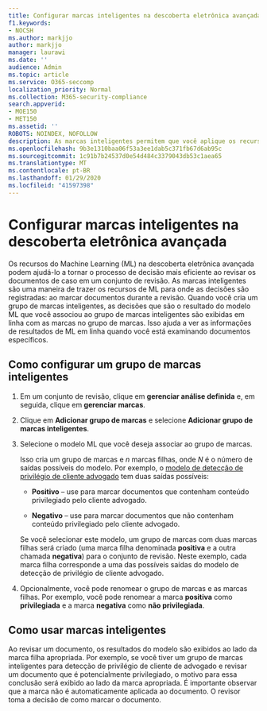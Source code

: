 ```yaml
---
title: Configurar marcas inteligentes na descoberta eletrônica avançada
f1.keywords:
- NOCSH
ms.author: markjjo
author: markjjo
manager: laurawi
ms.date: ''
audience: Admin
ms.topic: article
ms.service: O365-seccomp
localization_priority: Normal
ms.collection: M365-security-compliance
search.appverid:
- MOE150
- MET150
ms.assetid: ''
ROBOTS: NOINDEX, NOFOLLOW
description: As marcas inteligentes permitem que você aplique os recursos de aprendizado da máquina ao revisar o conteúdo em uma ocorrência de descoberta eletrônica avançada. Use grupos de marcas inteligentes para exibir os resultados dos modelos de detecção de aprendizagem de máquina, como o modelo de privilégio de cliente advogado.
ms.openlocfilehash: 9b3e1310baa06f53a3ee1dab5c371fb67d6ab95c
ms.sourcegitcommit: 1c91b7b24537d0e54d484c3379043db53c1aea65
ms.translationtype: MT
ms.contentlocale: pt-BR
ms.lasthandoff: 01/29/2020
ms.locfileid: "41597398"
---
```

# <a name="set-up-smart-tags-in-advanced-ediscovery"></a>Configurar marcas inteligentes na descoberta eletrônica avançada

Os recursos do Machine Learning (ML) na descoberta eletrônica avançada podem ajudá-lo a tornar o processo de decisão mais eficiente ao revisar os documentos de caso em um conjunto de revisão. As marcas inteligentes são uma maneira de trazer os recursos de ML para onde as decisões são registradas: ao marcar documentos durante a revisão. Quando você cria um grupo de marcas inteligentes, as decisões que são o resultado do modelo ML que você associou ao grupo de marcas inteligentes são exibidas em linha com as marcas no grupo de marcas. Isso ajuda a ver as informações de resultados de ML em linha quando você está examinando documentos específicos.

## <a name="how-to-set-up-a-smart-tag-group"></a>Como configurar um grupo de marcas inteligentes

1. Em um conjunto de revisão, clique em **gerenciar análise definida** e, em seguida, clique em **gerenciar marcas**.

2. Clique em **Adicionar grupo de marcas** e selecione **Adicionar grupo de marcas inteligentes**.

3. Selecione o modelo ML que você deseja associar ao grupo de marcas.
    
   Isso cria um grupo de marcas e *n* marcas filhas, onde *N* é o número de saídas possíveis do modelo. Por exemplo, o [modelo de detecção de privilégio de cliente advogado](attorney-privilege-detection.md) tem duas saídas possíveis: 

   - **Positivo** – use para marcar documentos que contenham conteúdo privilegiado pelo cliente advogado.
   
   - **Negativo** – use para marcar documentos que não contenham conteúdo privilegiado pelo cliente advogado.
    
    Se você selecionar este modelo, um grupo de marcas com duas marcas filhas será criado (uma marca filha denominada **positiva** e a outra chamada **negativa**) para o conjunto de revisão. Neste exemplo, cada marca filha corresponde a uma das possíveis saídas do modelo de detecção de privilégio de cliente advogado.

4. Opcionalmente, você pode renomear o grupo de marcas e as marcas filhas. Por exemplo, você pode renomear a marca **positiva** como **privilegiada** e a marca **negativa** como **não privilegiada**.

## <a name="how-to-use-smart-tags"></a>Como usar marcas inteligentes

Ao revisar um documento, os resultados do modelo são exibidos ao lado da marca filha apropriada. Por exemplo, se você tiver um grupo de marcas inteligentes para detecção de privilégio de cliente de advogado e revisar um documento que é potencialmente privilegiado, o motivo para essa conclusão será exibido ao lado da marca apropriada. É importante observar que a marca não é automaticamente aplicada ao documento. O revisor toma a decisão de como marcar o documento.